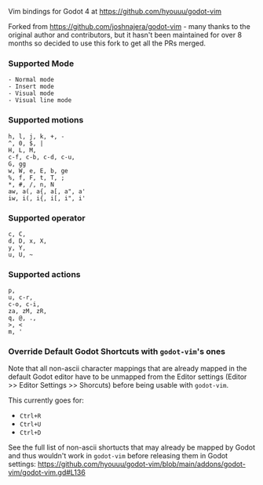Vim bindings for Godot 4 at https://github.com/hyouuu/godot-vim

Forked from https://github.com/joshnajera/godot-vim - many thanks to the original author and contributors, but it hasn't been maintained for over 8 months so decided to use this fork to get all the PRs merged.


### Supported Mode

    - Normal mode
    - Insert mode
    - Visual mode
    - Visual line mode

### Supported motions

    h, l, j, k, +, -
    ^, 0, $, |
    H, L, M,
    c-f, c-b, c-d, c-u,
    G, gg
    w, W, e, E, b, ge
    %, f, F, t, T, ;
    *, #, /, n, N
    aw, a(, a{, a[, a", a'
    iw, i(, i{, i[, i", i'

### Supported operator

    c, C,
    d, D, x, X,
    y, Y,
    u, U, ~

### Supported actions

    p,
    u, c-r,
    c-o, c-i,
    za, zM, zR,
    q, @, .,
    >, <
    m, '

### Override Default Godot Shortcuts with `godot-vim`'s ones

Note that all non-ascii character mappings that are already mapped in the default Godot editor have to be unmapped from the Editor settings (Editor >> Editor Settings >> Shorcuts) before being usable with `godot-vim`.

This currently goes for:

- `Ctrl+R`
- `Ctrl+U`
- `Ctrl+D`

See the full list of non-ascii shortucts that may already be mapped by Godot and thus wouldn't work in `godot-vim` before releasing them in Godot settings: https://github.com/hyouuu/godot-vim/blob/main/addons/godot-vim/godot-vim.gd#L136
